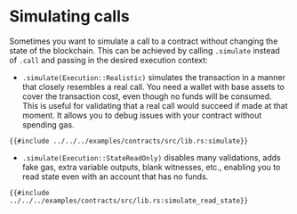 # Simulating calls

Sometimes you want to simulate a call to a contract without changing the state of the blockchain. This can be achieved by calling `.simulate` instead of `.call` and passing in the desired execution context:
* `.simulate(Execution::Realistic)` simulates the transaction in a manner that closely resembles a real call. You need a wallet with base assets to cover the transaction cost, even though no funds will be consumed. This is useful for validating that a real call would succeed if made at that moment. It allows you to debug issues with your contract without spending gas.
```rust,ignore
{{#include ../../../examples/contracts/src/lib.rs:simulate}}
```

* `.simulate(Execution::StateReadOnly)` disables many validations, adds fake gas, extra variable outputs, blank witnesses, etc., enabling you to read state even with an account that has no funds.
```rust,ignore
{{#include ../../../examples/contracts/src/lib.rs:simulate_read_state}}
```
